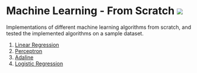 # Machine Learning - From Scratch <img src="https://img.icons8.com/external-flaticons-lineal-color-flat-icons/64/null/external-machine-learning-automation-technology-flaticons-lineal-color-flat-icons-2.png"/>
Implementations of different machine learning algorithms from scratch, and tested the implemented algorithms on a sample dataset.

1. <a href="https://github.com/miraehab/ML-From-Scratch/tree/main/LinearRegression">Linear Regression</a>
2. <a href="https://github.com/miraehab/ML-From-Scratch/tree/main/Perceptron">Perceptron</a>
3. <a href="https://github.com/miraehab/ML-From-Scratch/tree/main/Adaline">Adaline</a>
4. <a href="https://github.com/miraehab/ML-From-Scratch/tree/main/LogisticRegression">Logistic Regression</a>
